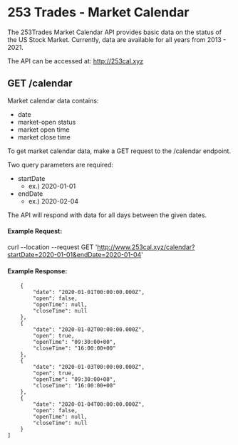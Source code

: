 # 253 Trades - Market Calendar 

The 253Trades Market Calendar API provides basic data on the status of the US Stock Market. Currently, data are available for all years from 2013 - 2021.

The API can be accessed at: http://253cal.xyz

## GET /calendar 

Market calendar data contains: 
- date
- market-open status 
- market open time 
- market close time 


To get market calendar data, make a GET request to the /calendar endpoint. 

Two query parameters are required:
- startDate 
    - ex.) 2020-01-01 
- endDate
    - ex.) 2020-02-04

The API will respond with data for all days between the given dates. 


#### Example Request:

curl --location --request GET 'http://www.253cal.xyz/calendar?startDate=2020-01-01&endDate=2020-01-04'

#### Example Response: 
```[
    {
        "date": "2020-01-01T00:00:00.000Z",
        "open": false,
        "openTime": null,
        "closeTime": null
    },
    {
        "date": "2020-01-02T00:00:00.000Z",
        "open": true,
        "openTime": "09:30:00+00",
        "closeTime": "16:00:00+00"
    },
    {
        "date": "2020-01-03T00:00:00.000Z",
        "open": true,
        "openTime": "09:30:00+00",
        "closeTime": "16:00:00+00"
    },
    {
        "date": "2020-01-04T00:00:00.000Z",
        "open": false,
        "openTime": null,
        "closeTime": null
    }
]
```
